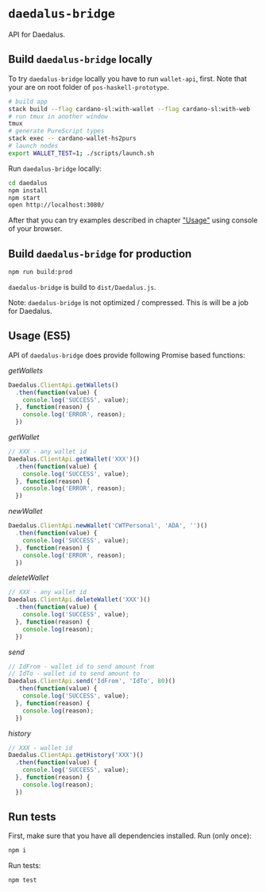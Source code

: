 # `daedalus-bridge`

API for Daedalus.


## Build `daedalus-bridge` locally

To try `daedalus-bridge` locally you have to run `wallet-api`, first. Note that your are on root folder of `pos-haskell-prototype`.

```bash
# build app
stack build --flag cardano-sl:with-wallet --flag cardano-sl:with-web
# run tmux in another window
tmux
# generate PureScript types
stack exec -- cardano-wallet-hs2purs
# launch nodes
export WALLET_TEST=1; ./scripts/launch.sh
```

Run `daedalus-bridge` locally:

```bash
cd daedalus
npm install
npm start
open http://localhost:3080/
```

After that you can try examples described in chapter ["Usage"](#Usage) using console of your browser.


## Build `daedalus-bridge` for production

```bash
npm run build:prod
```

`daedalus-bridge` is build to `dist/Daedalus.js`.

Note: `daedalus-bridge` is not optimized / compressed. This is will be a job for Daedalus.


## Usage (ES5)

API of `daedalus-bridge` does provide following Promise based functions:

_getWallets_

```javascript
Daedalus.ClientApi.getWallets()
  .then(function(value) {
    console.log('SUCCESS', value);
  }, function(reason) {
    console.log('ERROR', reason);
  })
```


_getWallet_

```javascript
// XXX - any wallet id
Daedalus.ClientApi.getWallet('XXX')()
  .then(function(value) {
    console.log('SUCCESS', value);
  }, function(reason) {
    console.log('ERROR', reason);
  })
```


_newWallet_

```javascript
Daedalus.ClientApi.newWallet('CWTPersonal', 'ADA', '')()
  .then(function(value) {
    console.log('SUCCESS', value);
  }, function(reason) {
    console.log('ERROR', reason);
  })
```


_deleteWallet_

```javascript
// XXX - any wallet id
Daedalus.ClientApi.deleteWallet('XXX')()
  .then(function(value) {
    console.log('SUCCESS', value);
  }, function(reason) {
    console.log(reason);
  })
```


_send_

```javascript
// IdFrom - wallet id to send amount from
// IdTo - wallet id to send amount to
Daedalus.ClientApi.send('IdFrom', 'IdTo', 80)()
  .then(function(value) {
    console.log('SUCCESS', value);
  }, function(reason) {
    console.log(reason);
  })
```


_history_

```javascript
// XXX - wallet id
Daedalus.ClientApi.getHistory('XXX')()
  .then(function(value) {
    console.log('SUCCESS', value);
  }, function(reason) {
    console.log(reason);
  })
```


## Run tests

First, make sure that you have all dependencies installed. Run (only once):
```bash
npm i
```

Run tests:
```bash
npm test
```
